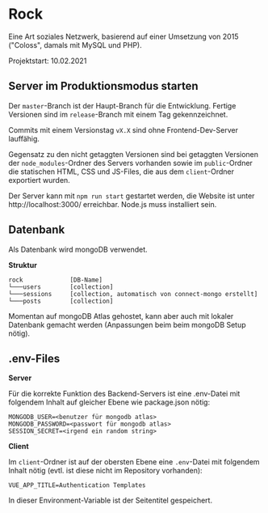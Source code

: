 # Rock

Eine Art soziales Netzwerk, basierend auf einer Umsetzung von 2015 ("Coloss", damals mit MySQL und PHP).

Projektstart: 10.02.2021

## Server im Produktionsmodus starten

Der `master`-Branch ist der Haupt-Branch für die Entwicklung. Fertige Versionen sind im `release`-Branch mit einem Tag gekennzeichnet.

Commits mit einem Versionstag `vX.X` sind ohne Frontend-Dev-Server lauffähig.  

Gegensatz zu den nicht getaggten Versionen sind bei getaggten Versionen der `node_modules`-Ordner des Servers vorhanden sowie im `public`-Ordner die statischen HTML, CSS und JS-Files, die aus dem `client`-Ordner exportiert wurden.

Der Server kann mit `npm run start` gestartet werden, die Website ist unter http://localhost:3000/ erreichbar. Node.js muss installiert sein.

## Datenbank

Als Datenbank wird mongoDB verwendet.  

**Struktur**

```
rock             [DB-Name]
└───users        [collection]
└───sessions     [collection, automatisch von connect-mongo erstellt]
└───posts        [collection]
```

Momentan auf mongoDB Atlas gehostet, kann aber auch mit lokaler Datenbank gemacht werden (Anpassungen beim beim mongoDB Setup nötig).

## .env-Files

**Server**

Für die korrekte Funktion des Backend-Servers ist eine .env-Datei mit folgendem Inhalt auf gleicher Ebene wie package.json nötig:

```
MONGODB_USER=<benutzer für mongodb atlas>
MONGODB_PASSWORD=<passwort für mongodb atlas>
SESSION_SECRET=<irgend ein random string>
```

**Client**

Im `client`-Ordner ist auf der obersten Ebene eine `.env`-Datei mit folgendem Inhalt nötig (evtl. ist diese nicht im Repository vorhanden):

```
VUE_APP_TITLE=Authentication Templates
```

In dieser Environment-Variable ist der Seitentitel gespeichert.